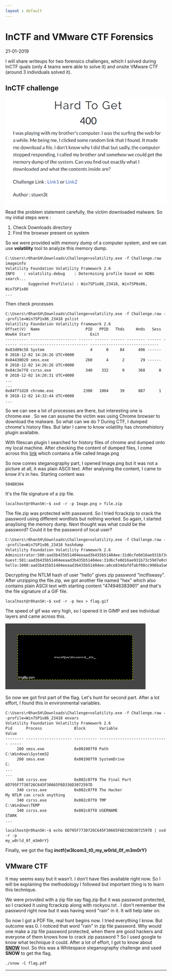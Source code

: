 ```yaml
---
layout : default
---
```


# InCTF and VMware CTF Forensics
21-01-2019

I will share writeups for two forensics challenges, which I solved during InCTF quals (only 4 teams were able to solve it) and onsite VMware CTF (around 3 individuals solved it).

## InCTF challenge

![Branching](https://raw.githubusercontent.com/r0hanSH/r0hanSH.github.io/master/images/InCTF-VMware-CTF/problem-inctf.png)

Read the problem statement carefully, the victim downloaded malware. So my initial steps were :
1. Check Downloads directory
2. Find the browser present on system

So we were provided with memory dump of a computer system, and we can use **volatility** tool to analyze this memory dump.

```
C:\Users\r0hanSH\Downloads\Challenge>volatility.exe -f Challenge.raw imageinfo
Volatility Foundation Volatility Framework 2.6
INFO    : volatility.debug    : Determining profile based on KDBG search...
          Suggested Profile(s) : Win7SP1x86_23418, Win7SP0x86, Win7SP1x86
...
```

Then check processes

```
C:\Users\r0hanSH\Downloads\Challenge>volatility.exe -f Challenge.raw --profile=Win7SP1x86_23418 pslist
Volatility Foundation Volatility Framework 2.6
Offset(V)  Name                    PID   PPID   Thds     Hnds   Sess  Wow64 Start                          Exit
---------- -------------------- ------ ------ ------ -------- ------ ------ ------------------------------ ------------------------------
0x83d09c58 System                    4      0     84      496 ------      0 2018-12-02 14:26:26 UTC+0000
0x84430020 smss.exe                260      4      2       29 ------      0 2018-12-02 14:26:26 UTC+0000
0x84c3e7f8 csrss.exe               340    332      9      368      0      0 2018-12-02 14:26:31 UTC+0000
...
...
0x84ff1d20 chrome.exe             2300   1004     39      887      1      0 2018-12-02 14:32:44 UTC+0000
...
```

So we can see a lot of processes are there, but interesting one is chrome.exe . So we can assume the victim was using Chrome browser to download the malware. So what can we do ? During CTF, I dumped chrome's history files. But later I came to know volatility has chromehistory plugin available.

With filescan plugin I searched for history files of chrome and dumped onto my local machine. After checking the content of dumped files, I come across this [link](https://mega.nz/#!jj4TRK4I!GS5PWWXZpbpTaXZU5LPdOldxAlXE_UkHDjhnIbYo2ckimage/pngimage/png) which contains a file called Image.png

So now comes steganography part, I opened Image.png but it was not a picture at all, it was plain ASCII text. After analysing the content, I came to know it's in hex. Starting content was
```
504B0304
```

It's the file signature of a zip file.

```
localhost@r0hanSH:~$ xxd -r -p Image.png > file.zip
```

The file.zip was protected with password. So I tried fcrackzip to crack the password using different wordlists but nothing worked. So again, I started anaylising the memory dump. Next thought was what could be the password? Could it be the password of local user?

```
C:\Users\r0hanSH\Downloads\Challenge>volatility.exe -f Challenge.raw --profile=Win7SP1x86_23418 hashdump
Volatility Foundation Volatility Framework 2.6
Administrator:500:aad3b435b51404eeaad3b435b51404ee:31d6cfe0d16ae931b73c59d7e0c089c0:::
Guest:501:aad3b435b51404eeaad3b435b51404ee:31d6cfe0d16ae931b73c59d7e0c089c0:::
hello:1000:aad3b435b51404eeaad3b435b51404ee:a0ce834dafdfabf08cc996ba5a6bba31:::
```

Decrypting the NTLM hash of user "hello" gives zip password "inctfiseasy". After unzipping the file.zip, we got another file named "hex" which also contains plain ASCII text with starting content "474946383961" and that's the file signature of a GIF file.

```
localhost@r0hanSH:~$ xxd -r -p hex > flag.gif
```

The speed of gif was very high, so I opened it in GIMP and see individual layers and came across this.

![Branching](https://raw.githubusercontent.com/r0hanSH/r0hanSH.github.io/master/images/InCTF-VMware-CTF/first-part-of-flag.png)

So now we got first part of the flag. Let's hunt for second part. After a lot effort, I found this in environmental variables.

```
C:\Users\r0hanSH\Downloads\Challenge>volatility.exe -f Challenge.raw --profile=Win7SP1x86_23418 envars
Volatility Foundation Volatility Framework 2.6
Pid      Process              Block      Variable                       Value
-------- -------------------- ---------- ------------------------------ -----
     260 smss.exe             0x001907f0 Path                           C:\Windows\System32
     260 smss.exe             0x001907f0 SystemDrive                    C:
...
...
     340 csrss.exe            0x002c07f0 The Final Part                 6D795F7730726C645F30665F6D336D3072597D
     340 csrss.exe            0x002c07f0 The Hacker                     My NTLM can crack anything
     340 csrss.exe            0x002c07f0 TMP                            C:\Windows\TEMP
     340 csrss.exe            0x002c07f0 USERNAME                       STARK
...
```

```
localhost@r0hanSH:~$ echo 6D795F7730726C645F30665F6D336D3072597D | xxd -r -p
my_w0rld_0f_m3m0rY}
```

Finally, we got the flag **inctf{w3lcom3_t0_my_w0rld_0f_m3m0rY}**

## VMware CTF

It may seems easy but it wasn't. I don't have files available right now. So I will be explaining the methodology I followed but important thing is to learn this technique.

We were provided with a zip file say flag.zip
But it was password protected, so I cracked it using fcrackzip along with rockyou.txt . I don't remember the password right now but it was having word "rain" in it. It will help later on.

So now I got a PDF file, real hunt begins now. I tried everything I know. But outcome was 0. I noticed that word "rain" in zip file password. Why would one make a zip file password protected, when there are good hackers and everyone of them knows how to crack zip password ? So I used google to know what technique it could. After a lot of effort, I got to know about [**SNOW**](http://www.darkside.com.au/snow/) tool. So this was a Whitespace steganography challenge and used **SNOW** to get the flag.
```
./snow -C flag.pdf
```

---
